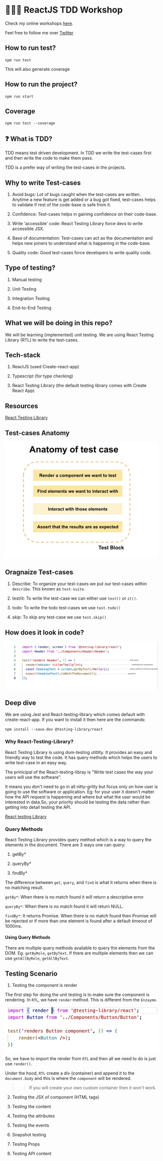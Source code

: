 # 👩🏽‍💻 ReactJS TDD Workshop

Check my online workshops [here](Workshop.md).

Feel free to follow me over [Twitter](https://twitter.com/hellonehha)

## How to run test?

`npm run test`

This will also generate coverage

## How to run the project?

`npm run start`

## Coverage

`npm run test --coverage`

## ❓ What is TDD?

TDD means test driven development. In TDD we write the test-cases first and then write the code to make them pass. 

TDD is a prefer way of writing the test-cases in the projects. 

## Why to write Test-cases

1. Avoid bugs: Lot of bugs caught when the test-cases are written. Anytime a new feature is get added or a bug got fixed, test-cases helps to validate if rest of the code-base is safe from it.

2. Confidence: Test-cases helps in gaining confidence on their code-base.

3. Write 'accessible' code: React Testing Library force devs to write accessible JSX.

4. Base of documentation: Test-cases can act as the documentation and helps new joiners to understand what is happening in the code-base.

5. Quality code: Good test-cases force developers to write quality code.

## Type of testing?

1) Manual testing

2) Unit Testing

3) Integration Testing

4) End-to-End Testing

## What we will be doing in this repo?

We will be learning (implemented) unit testing. We are using React Testing Library (RTL) to write the test-cases.

## Tech-stack

1. ReactJS (used Create-react-app)

2. Typescript (for type checking)

3. React Testing Library (the default testing library comes with Create React App)

## Resources

[React Testing Library](https://testing-library.com/docs/react-testing-library/intro/)


## Test-cases Anatomy

![](public/anatomy_test_case.jpg)

## Oragnaize Test-cases

1. Describe: To organize your test-cases we put our test-cases within `describe`. This known as `test-suite`.

2. test/it: To write the test-case we can either use `test()` or `it()`.

3. todo: To write the todo test-cases we use `test.todo()`

4. skip: To skip any test-case we use `test.skip()`

## How does it look in code?

![](public/anatomy-code.jpg)

## Deep dive

We are using Jest and React-testing-library which comes default with create-react-app. If you want to install it then here are the commands:

`npm install --save-dev @testing-library/react`

### Why React-Testing-Library?

React Testing Library is using dom-testing utitlity. It provides an easy and friendly way to test the code. It has query methods which helps the users to write test-case in an easy way.

The prinicipal of the React-testing-libray is "Write test cases the way your users will use the software".

It means you don't need to go in all nitty-gritty but focus only on how user is going to use the software or application. Eg: for your user it doesn't matter how the API request is happening and where but what the user would be interested in data.So, your priority should be testing the data rather than getting into detail testing the API.

[React testing Library](https://testing-library.com/)

### Query Methods

React Testing Library provides query method which is a way to query the elements in the document. There are 3 ways one can query:

1. getBy*

2. queryBy*

3. findBy*

The difference between `get`, `query`, and `find` is what it returns when there is no matching result.

`getBy*`: When there is no match found it will return a descriptive error.

`queryBy*`: When there is no match found it will return  NULL.

`findBy*`: It returns Promise. When there is no match found then Promise will be rejected or if more than one element is found after a default timeout of 1000ms.

#### Using Query Methods

There are multiple query methods available to query the elements from the DOM. Eg. `getByRole`, `getByText`. If there are multiple elements then we can use `getAllByRole`, `getAllByText`.

## Testing Scenario

1. Testing the component is render

The first step for doing the unit testing is to make sure the component is rendering.
In `RTL`, we have `render` method. This is different from the `Enzayme`.

![](public/render.jpg)

So, we have to import the render from `RTL` and then all we need to do is just use `render()`.

Under the hood, `RTL` create a div (container) and append it to the `document.body` and this is where the `component` will be rendered.

>> If you will create your own custom container then it won't work.

2. Testing the JSX of component (HTML tags)

3. Testing the content

4. Testing the attributes

5. Testing the events

6. Snapshot testing

7. Tesitng Props

8. Testing API content


